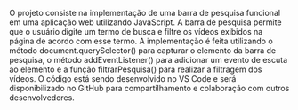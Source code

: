 O projeto consiste na implementação de uma barra de pesquisa funcional em uma aplicação web utilizando JavaScript. A barra de pesquisa permite que o usuário digite um termo de busca e filtre os vídeos exibidos na página de acordo com esse termo. A implementação é feita utilizando o método document.querySelector() para capturar o elemento da barra de pesquisa, o método addEventListener() para adicionar um evento de escuta ao elemento e a função filtrarPesquisa() para realizar a filtragem dos vídeos. O código está sendo desenvolvido no VS Code e será disponibilizado no GitHub para compartilhamento e colaboração com outros desenvolvedores.
